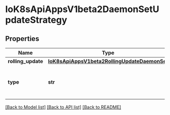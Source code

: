 # IoK8sApiAppsV1beta2DaemonSetUpdateStrategy

## Properties
Name | Type | Description | Notes
------------ | ------------- | ------------- | -------------
**rolling_update** | [**IoK8sApiAppsV1beta2RollingUpdateDaemonSet**](IoK8sApiAppsV1beta2RollingUpdateDaemonSet.md) |  | [optional] 
**type** | **str** | Type of daemon set update. Can be \&quot;RollingUpdate\&quot; or \&quot;OnDelete\&quot;. Default is RollingUpdate. | [optional] 

[[Back to Model list]](../README.md#documentation-for-models) [[Back to API list]](../README.md#documentation-for-api-endpoints) [[Back to README]](../README.md)

